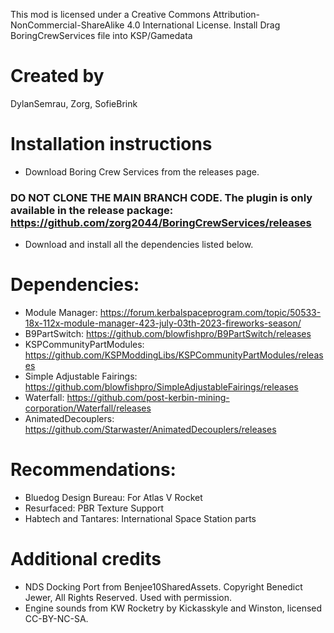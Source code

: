 This mod is licensed under a Creative Commons Attribution-NonCommercial-ShareAlike 4.0 International License.
Install
Drag BoringCrewServices file into KSP/Gamedata

# Created by
DylanSemrau, Zorg, SofieBrink

# Installation instructions
- Download Boring Crew Services from the releases page.
### DO NOT CLONE THE MAIN BRANCH CODE. The plugin is only available in the release package: https://github.com/zorg2044/BoringCrewServices/releases   
- Download and install all the dependencies listed below.

# Dependencies:

- Module Manager: https://forum.kerbalspaceprogram.com/topic/50533-18x-112x-module-manager-423-july-03th-2023-fireworks-season/
- B9PartSwitch: https://github.com/blowfishpro/B9PartSwitch/releases
- KSPCommunityPartModules: https://github.com/KSPModdingLibs/KSPCommunityPartModules/releases
- Simple Adjustable Fairings: https://github.com/blowfishpro/SimpleAdjustableFairings/releases
- Waterfall: https://github.com/post-kerbin-mining-corporation/Waterfall/releases
- AnimatedDecouplers: https://github.com/Starwaster/AnimatedDecouplers/releases

# Recommendations:

- Bluedog Design Bureau: For Atlas V Rocket
- Resurfaced: PBR Texture Support
- Habtech and Tantares: International Space Station parts

# Additional credits

- NDS Docking Port from Benjee10SharedAssets. Copyright Benedict Jewer, All Rights Reserved. Used with permission.
- Engine sounds from KW Rocketry by Kickasskyle and Winston, licensed CC-BY-NC-SA.
